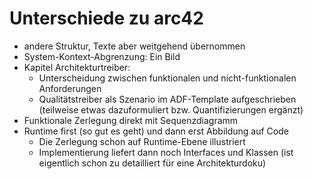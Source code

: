 # Unterschiede zu arc42

- andere Struktur, Texte aber weitgehend übernommen
- System-Kontext-Abgrenzung: Ein Bild
- Kapitel Architekturtreiber:
  - Unterscheidung zwischen funktionalen und nicht-funktionalen Anforderungen
  - Qualitätstreiber als Szenario im ADF-Template aufgeschrieben (teilweise etwas dazuformuliert bzw. Quantifizierungen ergänzt)
- Funktionale Zerlegung direkt mit Sequenzdiagramm
- Runtime first (so gut es geht) und dann erst Abbildung auf Code
  - Die Zerlegung schon auf Runtime-Ebene illustriert
  - Implementierung liefert dann noch Interfaces und Klassen (ist eigentlich schon zu detailliert für eine Architekturdoku)
